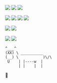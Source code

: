 
<img src="https://img.shields.io/badge/linux-FCC624?style=for-the-badge&logo=linux&logoColor=black">  <img src="https://img.shields.io/badge/GNU Bash-4EAA25?style=for-the-badge&logo=GNU Bash&logoColor=white">   <img src="https://img.shields.io/badge/RedHat-EE0000?style=for-the-badge&logo=RedHat&logoColor=white">  


<img src="https://img.shields.io/badge/apache maven-C71A36?style=for-the-badge&logo=apache maven&logoColor=white">  <img src="https://img.shields.io/badge/ansible-EE0000?style=for-the-badge&logo=ansible&logoColor=white">  <img src="https://img.shields.io/badge/jenkins-D24939?style=for-the-badge&logo=jenkins&logoColor=white">  <img src="https://img.shields.io/badge/GitHub-181717?style=for-the-badge&logo=GitHub&logoColor=white"> 


<img src="https://img.shields.io/badge/apache hadoop-66CCFF?style=for-the-badge&logo=apache hadoop&logoColor=black">  <img src="https://img.shields.io/badge/PostgreSQL-4169E1?style=for-the-badge&logo=PostgreSQL&logoColor=white">

<img src="https://img.shields.io/badge/Jira-0052CC?style=for-the-badge&logo=Jira&logoColor=white">  <img src="https://img.shields.io/badge/Confluence-172B4D?style=for-the-badge&logo=Confluence&logoColor=white">
 ```
 ^___^
 (XX) \ __________
 (__) \           )\/\
  U    | |----w  |
       | |    |  | 
```

:rabbit:
